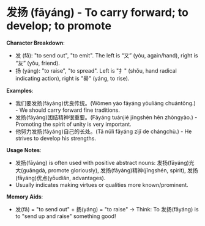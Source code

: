 # **发扬 (fāyáng) - To carry forward; to develop; to promote**

**Character Breakdown**:  
- 发 (fā): "to send out", "to emit". The left is “又” (yòu, again/hand), right is “友” (yǒu, friend).  
- 扬 (yáng): "to raise", "to spread". Left is "扌" (shǒu, hand radical indicating action), right is "昜" (yáng, to rise).

**Examples**:  
- 我们要发扬(fāyáng)优良传统。(Wǒmen yào fāyáng yōuliáng chuántǒng.) - We should carry forward fine traditions.  
- 发扬(fāyáng)团结精神很重要。(Fāyáng tuánjié jīngshén hěn zhòngyào.) - Promoting the spirit of unity is very important.  
- 他努力发扬(fāyáng)自己的长处。(Tā nǔlì fāyáng zìjǐ de chángchù.) - He strives to develop his strengths.

**Usage Notes**:  
- 发扬(fāyáng) is often used with positive abstract nouns: 发扬(fāyáng)光大(guāngdà, promote gloriously), 发扬(fāyáng)精神(jīngshén, spirit), 发扬(fāyáng)优点(yōudiǎn, advantages).  
- Usually indicates making virtues or qualities more known/prominent.

**Memory Aids**:  
- 发(fā) = "to send out" + 扬(yáng) = "to raise" → Think: To 发扬(fāyáng) is to "send up and raise" something good!